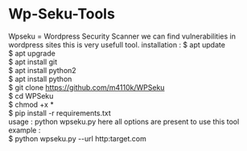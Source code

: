 # Wp-Seku-Tools
Wpseku = Wordpress Security Scanner we can find vulnerabilities in wordpress sites this is very usefull tool.  installation :
$ apt update   
$ apt upgrade  
$ apt install git  
$ apt install python2  
$ apt install python  
$ git clone https://github.com/m4110k/WPSeku  
$ cd WPSeku  
$ chmod +x *  
$ pip install -r requirements.txt  
usage :  python wpseku.py  here all options are present to use this tool  example :  
$ python wpseku.py --url http:target.com
